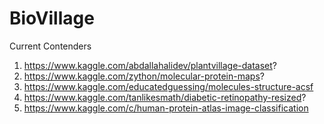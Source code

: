 # BioVillage

Current Contenders

<maybe you can write your thoughts here>

1) https://www.kaggle.com/abdallahalidev/plantvillage-dataset?
2) https://www.kaggle.com/zython/molecular-protein-maps?
3) https://www.kaggle.com/educatedguessing/molecules-structure-acsf
4) https://www.kaggle.com/tanlikesmath/diabetic-retinopathy-resized?
5) https://www.kaggle.com/c/human-protein-atlas-image-classification

